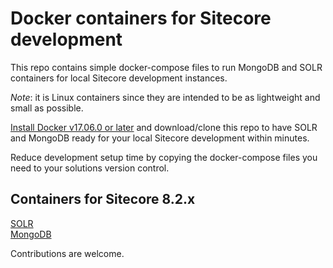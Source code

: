 # Docker containers for Sitecore development

This repo contains simple docker-compose files to run MongoDB and SOLR containers for local Sitecore development instances.

*Note*: it is Linux containers since they are intended to be as lightweight and small as possible.

[Install Docker v17.06.0 or later](https://store.docker.com/editions/community/docker-ce-desktop-windows)
and download/clone this repo to have SOLR and MongoDB ready for your local Sitecore development within minutes.  

Reduce development setup time by copying the docker-compose files you need to your solutions version control.

## Containers for Sitecore 8.2.x  

[SOLR](/containers/solr/6.6.0-bitnami-sitecore/)  
[MongoDB](/containers/solr/6.6.0-bitnami-sitecore/)  

Contributions are welcome. 

